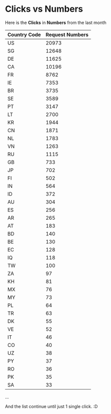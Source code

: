 # Clicks vs Numbers

Here is the **Clicks** in **Numbers** from the last month

| Country Code | Request Numbers | 
| --- | --- | 
| US | 20973 | 
| SG | 12648 |
| DE | 11625 | 
| CA | 10196 | 
| FR | 8762 | 
| IE | 7353 | 
| BR | 3735 | 
| SE | 3589 | 
| PT | 3147 | 
| LT | 2700 | 
| KR | 1944 | 
| CN | 1871 | 
| NL | 1783 | 
| VN | 1263 | 
| RU | 1115 | 
| GB | 733 | 
| JP | 702 | 
| FI | 502 | 
| IN | 564 | 
| ID | 372 | 
| AU | 304 | 
| ES | 256 |
| AR | 265 | 
| AT | 183 | 
| BD | 140 | 
| BE | 130 | 
| EC | 128 | 
| IQ | 118 | 
| TW | 100 | 
| ZA | 97 | 
| KH | 81 | 
| MX | 76 | 
| MY | 73 | 
| PL | 64 |
| TR | 63 | 
| DK | 55 | 
| VE | 52 | 
| IT | 46 | 
| CO | 40 | 
| UZ | 38 | 
| PY | 37 | 
| RO | 36 | 
| PK | 35 | 
| SA | 33 | 

...

And the list continue until just 1 single click. :D 
